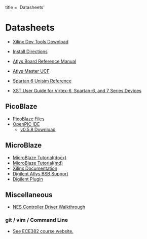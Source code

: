 title = 'Datasheets'

# Datasheets

- [Xilinx Dev Tools Download](http://www.xilinx.com/support/download/index.htm)
- [Install Directions](tutorial_install_directions.txt)

- [Atlys Board Reference Manual](Atlys_rm.pdf)
- [Atlys Master UCF](AtlysGeneral.ucf)
- [Spartan 6 Unisim Reference](spartan6_hdl.pdf)
- [XST User Guide for Virtex-6, Spartan-6, and 7 Series Devices](xst_v6s6.pdf)

## PicoBlaze

- [PicoBlaze
  Files](http://www.xilinx.com/ipcenter/processor_central/picoblaze/member/)
- [OpenPIC
  IDE](http://www.openpicide.org/content/about/)
  - [v0.5.8 Download](openPICIDE_v0.5.8_win_setup.exe)

## MicroBlaze

- [MicroBlaze Tutorial(docx)](microblaze_tutorial.docx)
- [MicroBlaze Tutorial(md)](microblaze_tutorial.md)
- [Xilinx Documentation](http://www.xilinx.com/tools/microblaze.htm)
- [Digilent Atlys BSB Support](http://www.digilentinc.com/Products/Detail.cfm?Prod=ATLYS)
- [Digilent Plugin](http://www.digilentinc.com/Products/Detail.cfm?Prod=DIGILENT-PLUGIN)

## Miscellaneous

- [NES Controller Driver Walkthrough](nes_driver_walkthrough.html)

### git / vim / Command Line

- [See ECE382 course website.](http://www.ece382.com/datasheets/)
